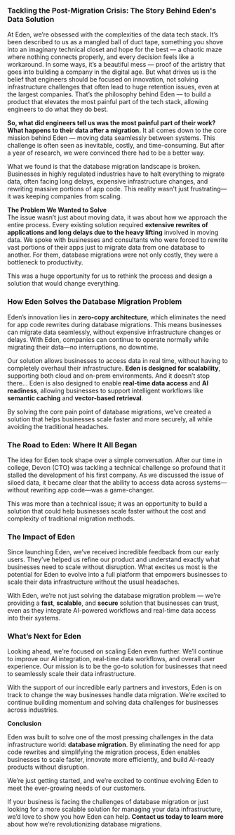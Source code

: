 ### **Tackling the Post-Migration Crisis: The Story Behind Eden's Data Solution**

At Eden, we’re obsessed with the complexities of the data tech stack. It’s been described to us as a mangled ball of duct tape, something you shove into an imaginary technical closet and hope for the best — a chaotic maze where nothing connects properly, and every decision feels like a workaround. In some ways, it’s a beautiful mess — proof of the artistry that goes into building a company in the digital age. But what drives us is the belief that engineers should be focused on innovation, not solving infrastructure challenges that often lead to huge retention issues, even at the largest companies. That’s the philosophy behind Eden — to build a product that elevates the most painful part of the tech stack, allowing engineers to do what they do best.

**So, what did engineers tell us was the most painful part of their work? What happens to their data after a migration.** It all comes down to the core mission behind Eden — moving data seamlessly between systems. This challenge is often seen as inevitable, costly, and time-consuming. But after a year of research, we were convinced there had to be a better way.

What we found is that the database migration landscape is broken. Businesses in highly regulated industries have to halt everything to migrate data, often facing long delays, expensive infrastructure changes, and rewriting massive portions of app code. This reality wasn't just frustrating—it was keeping companies from scaling. 

**The Problem We Wanted to Solve**  
The issue wasn’t just about moving data, it was about how we approach the entire process. Every existing solution required **extensive rewrites of applications and long delays due to the heavy lifting** involved in moving data. We spoke with businesses and consultants who were forced to rewrite vast portions of their apps just to migrate data from one database to another. For them, database migrations were not only costly, they were a bottleneck to productivity.

This was a huge opportunity for us to rethink the process and design a solution that would change everything.

### **How Eden Solves the Database Migration Problem**

Eden’s innovation lies in **zero-copy architecture**, which eliminates the need for app code rewrites during database migrations. This means businesses can migrate data seamlessly, without expensive infrastructure changes or delays. With Eden, companies can continue to operate normally while migrating their data—no interruptions, no downtime.

Our solution allows businesses to access data in real time, without having to completely overhaul their infrastructure. **Eden is designed for scalability**, supporting both cloud and on-prem environments. And it doesn’t stop there… Eden is also designed to enable **real-time data access** and **AI readiness**, allowing businesses to support intelligent workflows like **semantic caching** and **vector-based retrieval**.

By solving the core pain point of database migrations, we’ve created a solution that helps businesses scale faster and more securely, all while avoiding the traditional headaches.

### **The Road to Eden: Where It All Began**

The idea for Eden took shape over a simple conversation. After our time in college, Devon (CTO) was tackling a technical challenge so profound that it stalled the development of his first company. As we discussed the issue of siloed data, it became clear that the ability to access data across systems—without rewriting app code—was a game-changer.

This was more than a technical issue; it was an opportunity to build a solution that could help businesses scale faster without the cost and complexity of traditional migration methods.

### **The Impact of Eden**

Since launching Eden, we’ve received incredible feedback from our early users. They’ve helped us refine our product and understand exactly what businesses need to scale without disruption. What excites us most is the potential for Eden to evolve into a full platform that empowers businesses to scale their data infrastructure without the usual headaches.

With Eden, we’re not just solving the database migration problem — we’re providing a **fast**, **scalable**, and **secure** solution that businesses can trust, even as they integrate AI-powered workflows and real-time data access into their systems.

### **What’s Next for Eden**

Looking ahead, we’re focused on scaling Eden even further. We’ll continue to improve our AI integration, real-time data workflows, and overall user experience. Our mission is to be the go-to solution for businesses that need to seamlessly scale their data infrastructure.

With the support of our incredible early partners and investors, Eden is on track to change the way businesses handle data migration. We’re excited to continue building momentum and solving data challenges for businesses across industries.

**Conclusion**

Eden was built to solve one of the most pressing challenges in the data infrastructure world: **database migration**. By eliminating the need for app code rewrites and simplifying the migration process, Eden enables businesses to scale faster, innovate more efficiently, and build AI-ready products without disruption.

We’re just getting started, and we’re excited to continue evolving Eden to meet the ever-growing needs of our customers.

If your business is facing the challenges of database migration or just looking for a more scalable solution for managing your data infrastructure, we’d love to show you how Eden can help. **Contact us today to learn more** about how we’re revolutionizing database migrations.
